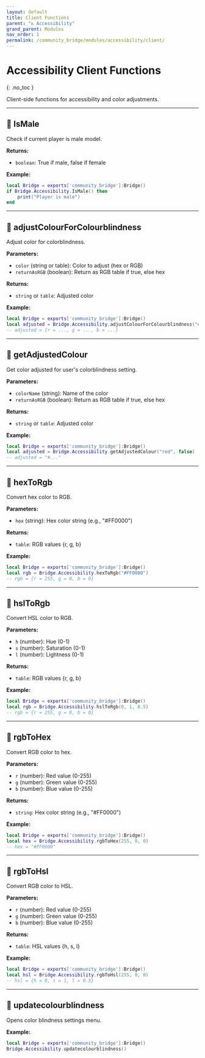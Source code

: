 ```yaml
---
layout: default
title: Client Functions
parent: "♿ Accessibility"
grand_parent: Modules
nav_order: 1
permalink: /community_bridge/modules/accessibility/client/
---
```


# Accessibility Client Functions
{: .no_toc }

Client-side functions for accessibility and color adjustments.

---

## 🔹 IsMale

Check if current player is male model.

**Returns:**
- `boolean`: True if male, false if female

**Example:**
```lua
local Bridge = exports['community_bridge']:Bridge()
if Bridge.Accessibility.IsMale() then
    print("Player is male")
end
```

---

## 🔹 adjustColourForColourblindness

Adjust color for colorblindness.

**Parameters:**
- `color` (string or table): Color to adjust (hex or RGB)
- `returnAsRGB` (boolean): Return as RGB table if true, else hex

**Returns:**
- `string` or `table`: Adjusted color

**Example:**
```lua
local Bridge = exports['community_bridge']:Bridge()
local adjusted = Bridge.Accessibility.adjustColourForColourblindness("#FF0000", true)
-- adjusted = {r = ..., g = ..., b = ...}
```

---

## 🔹 getAdjustedColour

Get color adjusted for user's colorblindness setting.

**Parameters:**
- `colorName` (string): Name of the color
- `returnAsRGB` (boolean): Return as RGB table if true, else hex

**Returns:**
- `string` or `table`: Adjusted color

**Example:**
```lua
local Bridge = exports['community_bridge']:Bridge()
local adjusted = Bridge.Accessibility.getAdjustedColour("red", false)
-- adjusted = "#..."
```

---

## 🔹 hexToRgb

Convert hex color to RGB.

**Parameters:**
- `hex` (string): Hex color string (e.g., "#FF0000")

**Returns:**
- `table`: RGB values {r, g, b}

**Example:**
```lua
local Bridge = exports['community_bridge']:Bridge()
local rgb = Bridge.Accessibility.hexToRgb("#FF0000")
-- rgb = {r = 255, g = 0, b = 0}
```

---

## 🔹 hslToRgb

Convert HSL color to RGB.

**Parameters:**
- `h` (number): Hue (0-1)
- `s` (number): Saturation (0-1)
- `l` (number): Lightness (0-1)

**Returns:**
- `table`: RGB values {r, g, b}

**Example:**
```lua
local Bridge = exports['community_bridge']:Bridge()
local rgb = Bridge.Accessibility.hslToRgb(0, 1, 0.5)
-- rgb = {r = 255, g = 0, b = 0}
```

---

## 🔹 rgbToHex

Convert RGB color to hex.

**Parameters:**
- `r` (number): Red value (0-255)
- `g` (number): Green value (0-255)
- `b` (number): Blue value (0-255)

**Returns:**
- `string`: Hex color string (e.g., "#FF0000")

**Example:**
```lua
local Bridge = exports['community_bridge']:Bridge()
local hex = Bridge.Accessibility.rgbToHex(255, 0, 0)
-- hex = "#FF0000"
```

---

## 🔹 rgbToHsl

Convert RGB color to HSL.

**Parameters:**
- `r` (number): Red value (0-255)
- `g` (number): Green value (0-255)
- `b` (number): Blue value (0-255)

**Returns:**
- `table`: HSL values {h, s, l}

**Example:**
```lua
local Bridge = exports['community_bridge']:Bridge()
local hsl = Bridge.Accessibility.rgbToHsl(255, 0, 0)
-- hsl = {h = 0, s = 1, l = 0.5}
```

---

## 🔹 updatecolourblindness

Opens color blindness settings menu.

**Example:**
```lua
local Bridge = exports['community_bridge']:Bridge()
Bridge.Accessibility.updatecolourblindness()
```